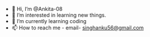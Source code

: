 - 👋 Hi, I’m @Ankita-08
- 👀 I’m interested in learning new things.
- 🌱 I’m currently learning coding 
- 📫 How to reach me - email- singhanku56@gmail.com



